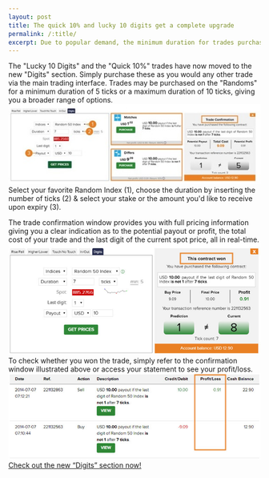 ```yaml
---
layout: post
title: The quick 10% and lucky 10 digits get a complete upgrade
permalink: /:title/
excerpt: Due to popular demand, the minimum duration for trades purchased on major Forex pairs has changed across our full range of contracts. With this latest upgrade, Intraday contracts such as the Higher/Lower and the Touch/
---
```


The "Lucky 10 Digits" and the "Quick 10%" trades have now moved to the new "Digits" section. Simply purchase these as you would any other trade via the main trading interface. Trades may be purchased on the "Randoms" for a minimum duration of 5 ticks or a maximum duration of 10 ticks, giving you a broader range of options.
![d](/post_images/3174351.jpg)
Select your favorite Random Index (1), choose the duration by inserting the number of ticks (2) & select your stake or the amount you'd like to receive upon expiry (3).

The trade confirmation window provides you with full pricing information giving you a clear indication as to the potential payout or profit, the total cost of your trade and the last digit of the current spot price, all in real-time.
 ![d](/post_images/424918_orig.jpg)
To check whether you won the trade, simply refer to the confirmation window illustrated above or access your statement to see your profit/loss.
 ![d](/post_images/9714301_orig.jpg)
[Check out the new “Digits” section now!](https://www.binary.com/c/trade.cgi?market=random&time=7t&form_name=digits&expiry_type=duration&amount_type=payout&H=%2B0&currency=USD&underlying_symbol=R_50&amount=10&date_start=now&type=DIGITMATCH&l=EN&utm_medium=social&utm_source=blog&utm_content=whatsnew)
